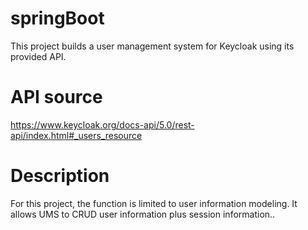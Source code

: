 # springBoot
This project builds a user management system for Keycloak using its provided API.

# API source
https://www.keycloak.org/docs-api/5.0/rest-api/index.html#_users_resource

# Description
For this project, the function is limited to user information modeling.
It allows UMS to CRUD user information plus session information..